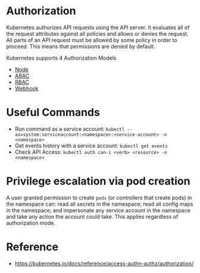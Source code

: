 # Authorization

Kubernetes authorizes API requests using the API server. It evaluates all of the request attributes against all policies and allows or denies the request. All parts of an API request must be allowed by some policy in order to proceed. This means that permissions are denied by default.

Kubernetes supports 4 Authorization Models
* [Node](node.md)
* [ABAC](abac.md)
* [RBAC](rbac.md)
* [Webhook](webhook.md)


# Useful Commands

* Run command as a service account: `kubectl --as=system:serviceaccount:<namespace>:<service-account> -n <namespace>`
* Get events history with a service account: `kubectl get events`
* Check API Access: `kubectl auth can-i <verb> <resource> -n <namespace>`


# Privilege escalation via pod creation

A user granted permission to create `pods` (or controllers that create pods) in the namespace can: read all secrets in the namespace; read all config maps in the namespace; and impersonate any service account in the namespace and take any action the account could take. This applies regardless of authorization mode.


# Reference

* https://kubernetes.io/docs/reference/access-authn-authz/authorization/
